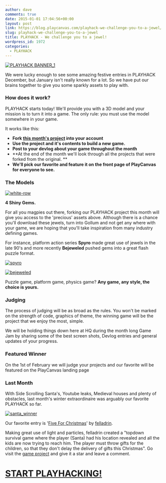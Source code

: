 ```yaml
---
author: dave
comments: true
date: 2015-01-01 17:04:56+00:00
layout: post
link: https://blog.playcanvas.com/playhack-we-challenge-you-to-a-jewel/
slug: playhack-we-challenge-you-to-a-jewel
title: PLAYHACK - We challenge you to a jewel!
wordpress_id: 1972
categories:
  - PLAYHACK
---
```


[![PLAYHACK BANNER_1](https://blog.playcanvas.com/wp-content/uploads/2014/10/PLAYHACK-BANNER_1.jpg)](http://blog.playcanvas.com/wp-content/uploads/2014/10/PLAYHACK-BANNER_1.jpg)

We were lucky enough to see some amazing festive entries in PLAYHACK December, but January isn't really known for a lot. So we have put our brains together to give you some sparkly assets to play with.

### **How does it work?**

PLAYHACK starts today! We'll provide you with a 3D model and your mission is to turn it into a game. The only rule: you must use the model somewhere in your game.

It works like this:

- **Fork [this month's project](https://playcanvas.com/playcanvas/playhack-jan-15) into your account**
- **Use the project and it's contents to build a new game.**
- **Post to your devlog about your game throughout the month**
- **At the end of the month we'll look through all the projects that were forked from the original. **
- **We'll pick our favorite and feature it on the front page of PlayCanvas for everyone to see.**

### **The Models**

[![white-row](https://blog.playcanvas.com/wp-content/uploads/2015/01/white-row.jpg)](http://blog.playcanvas.com/wp-content/uploads/2015/01/white-row.jpg)

**4 Shiny Gems.**

For all you magpies out there, forking our PLAYHACK project this month will give you access to the 'precious' assets above. Although there is a chance you'll download these jewels, turn into Gollum and not get any where with your game, we are hoping that you'll take inspiration from many industry defining games.

For instance, platform action series **Spyro** made great use of jewels in the late 90's and more recently **Bejeweled** pushed gems into a great flash puzzle format.

[![spyro](https://blog.playcanvas.com/wp-content/uploads/2015/01/spyro.jpg)](http://blog.playcanvas.com/wp-content/uploads/2015/01/bejeweled.jpg)

[![bejeweled](https://blog.playcanvas.com/wp-content/uploads/2015/01/bejeweled.jpg)](http://blog.playcanvas.com/wp-content/uploads/2015/01/bejeweled.jpg)

Puzzle game, platform game, physics game? **Any game, any style, the choice is yours.**

### **Judging**

The process of judging will be as broad as the rules. You won't be marked on the strength of code, graphics of theme, the winning game will be the project that we enjoy the most, simple.

We will be holding things down here at HQ during the month long Game Jam by sharing some of the best screen shots, Devlog entries and general updates of your progress.

### **Featured Winner**

On the 1st of February we will judge your projects and our favorite will be featured on the PlayCanvas landing page

### **Last Month**

With Side Scrolling Santa's, Youtube leaks, Medieval houses and plenty of obstacles, last month's winter extraordinaire was arguably our favorite PLAYHACK so far.

[![santa_winner](https://blog.playcanvas.com/wp-content/uploads/2015/01/santa_winner.jpg)](http://blog.playcanvas.com/wp-content/uploads/2015/01/santa_winner.jpg)

Our favorite entry is '[Five For Christmas](http://apps.playcanvas.com/felladrin/playhack-dec-14/five-for-christmas)' by [felladrin](https://playcanvas.com/felladrin).

Making great use of light and particles, felladrin created a "topdown survival game where the player (Santa) had his location revealed and all the kids are now trying to reach him. The player must throw gifts for the children, so that they don't delay the delivery of gifts this Christmas". Go visit the [game project](https://playcanvas.com/felladrin/playhack-dec-14) and give it a star and leave a comment.

# **[START PLAYHACKING!](https://playcanvas.com/playcanvas/playhack-jan-15)**

